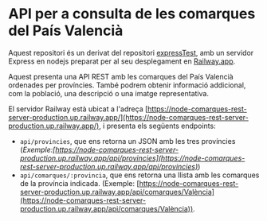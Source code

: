 # API per a consulta de les comarques del País Valencià

Aquest repositori és un derivat del repositori [expressTest](https://github.com/joamuran/expressTests), amb un servidor Express en nodejs preparat per al seu desplegament en [Railway.app](https://node-comarques-rest-server-production.up.railway.app). 

Aquest presenta una API REST amb les comarques del País Valencià ordenades per províncies. També podrem obtenir informació addicional, com la població, una descripció o una imatge representativa.

El servidor Railway està ubicat a l'adreça [https://node-comarques-rest-server-production.up.railway.app/](https://node-comarques-rest-server-production.up.railway.app/), i presenta els següents endpoints:

* `api/provincies`, que ens retorna un JSON amb les tres províncies (*Exemple:[https://node-comarques-rest-server-production.up.railway.app/api/provincies](https://node-comarques-rest-server-production.up.railway.app/api/provincies)*)
* `api/comarques/:provincia`, que ens retorna una llista amb les comarques de la província indicada. (Exemple: [https://node-comarques-rest-server-production.up.railway.app/api/comarques/València](https://node-comarques-rest-server-production.up.railway.app/api/comarques/València)).